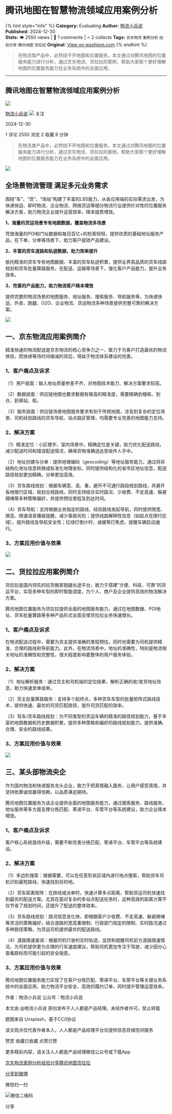 # 腾讯地图在智慧物流领域应用案例分析
{% hint style="info" %}
**Category:** Evaluating
**Author:** [物流小兵说](https://www.woshipm.com/u/658093)
**Published:** 2024-12-30  
**Stats:** 👁️ 2550 views | 💬 1 comments | ⭐ 2 collects
**Tags:** `京东物流` `案例分析` `经验分享` `腾讯地图` `货拉拉`
**Original:** [View on woshipm.com](https://www.woshipm.com/evaluating/6164115.html)
{% endhint %}
> 在物流类产品中，必然绕不开地图和位置服务。本文通过对腾讯地图的位置服务能力进行分析，通过京东物流、货拉拉的案例，帮助大家那个更好理解地图的位置服务能力在业务系统中的全面应用。

---

## 腾讯地图在智慧物流领域应用案例分析

[![](https://static.woshipm.com/view/woshipm_api_def_20241230105723_1637.jpg?imageView2/1/w/72/h/72/q/100)](https://www.woshipm.com/u/658093)

[物流小兵说](https://www.woshipm.com/u/658093) ![](https://static.woshipm.com/tag/1101_1@2x.png) 关注

2024-12-30

1 评论 2550 浏览 2 收藏 9 分钟

> 在物流类产品中，必然绕不开地图和位置服务。本文通过对腾讯地图的位置服务能力进行分析，通过京东物流、货拉拉的案例，帮助大家那个更好理解地图的位置服务能力在业务系统中的全面应用。

![](https://image.woshipm.com/2023/05/06/02b16dac-ec01-11ed-adbb-00163e0b5ff3.jpg)

## 全场景物流管理 满足多元业务需求

围绕“车”、“货”、“场站”构建了丰富的LBS能力，从各应用端的实际需求出发，为快递快运、即时物流、企业物流、网络货运等细分物流行业提供针对性的位置服务解决方案，助力物流企业提升运营效率，降本提质增效。

**1、海量的货运场景专有地图数据，覆盖物流多场景**

凭借海量的POI和门址数据和每日百亿+的检索轻轻，提供优质的基础地址服务产品，在下单、分单等场景下，助力客户提效产品建设。

**2、丰富的货车道路和轨迹数据，助力效率提升**

依托精准的货车专有地图数据、丰富的货车轨迹积累，提供业界高品质的货车线路规划和货车批量算路服务，在配送、运输等场景下，强化客户产品能力，提升业务效率。

**3、完善的产品能力，助力物流客户降本增效**

提供完整的物流场景的地图服务、地址服务、搜索服务、导航服务等，为快递快运、外卖、跑腿、O2O、企业物流、货运物流多种场景提供完整可靠的解决方案。

![](https://image.woshipm.com/2024/12/30/b9dd8b12-c64f-11ef-bc77-00163e1bca14.png)

## 一、京东物流应用案例简介

精准快速的物流配送是京东物流的核心竞争力之一，致力于为客户打造最优的物流体验，而快递等待时间缩减的背后，得益于物流体系建设的完善。

### 1、客户痛点及诉求

（1）用户层面：输入地址质量参差不齐，对地图技术能力、解决方案要求较高。

（2）数据层面：供应链地图也要求数据有极高的精准度，需要精确到楼栋、到仓、到驿站、柜。

（3）服务层面：供应链场景地图服务要求有别于传统地图，涉及到复杂的定位场景、司机经验路线的货车导航、站点路区管理，均需要专业完善的地图能力支持。

### 2、解决方案

（1）精准定位：小区楼宇、室内场景中，精确定位是关键，助力优化配送路线，减少配送时间和错误配送情况，确保货物准确送达至收件人手中。

（2）地址创建与分单：提供地理编码（geocoding）等地址服务能力，通过将非结构化地址信息转换成标准化地理坐标，同时提供结构化的省市区地址信息，配送路径规划更加精确，分单更加高效。

（3）货车路线规划：根据车辆宽、高、重，避开不可通行路段规划路线，并避开各地限行区域，规划合规路线，同时支持结合实时路况、少收费、不走高速、躲避拥堵等多种策略偏好，并提供预估里程及到达时间。

（4）货车导航：支持根据业务指定的路线、经验路线发起导航，同时提供限宽、限高、限速语音播报提醒，减少事故风险；提供线路解释性信息（如起点在限行区域），提升路线及导航安全性；红绿灯倒计时，减缓等灯焦虑，提醒车辆启动通行。

### 3、方案应用价值与效果

![](https://image.woshipm.com/2024/12/30/06e5ddec-c650-11ef-a479-00163e09d72f.png)

## 二、货拉拉应用案例简介

货拉拉是国内领先的拉货搬家跑腿长途平台，致力于搭建“方便、科技、可靠”的货运平台，实现多种车型的即时智能调度，为个人、商户及企业提供高效的物流解决方案。

腾讯地图位置服务为货拉拉提供全面的地图服务能力，通过在地图数据、POI地址、货车批量算路等多种产品形式全面支撑货拉拉业务快速增长。

### 1、客户痛点及诉求

在物流配送过程中，需要为货主提供准确的里程预估，同时也需要为司机提供精准、合理的路线和导航能力。此外，在物流场景中，地址的准确性，特别是物流相关地址的准确性和完整性，很大程度影响着整体的用户服务体验。

### 2、解决方案

（1）地址解析服务：通过货主和司机端的定位结果，解析正确的收/发货地址信息，助力快速发单成单。

（2）货主批量算路服务：支持多个起终点，多种货车车型的批量矩阵式路线技术，提供快速、最优的司货匹配路径，提升司货匹配的效率。

（3）驾车/货车路线规划：为不同类型的货运车辆的精准的路径规划能力，基于丰富的地图数据和历史数据积累，提供多种策略和偏好的路线规划能力，提供准确、合理、安全的路线结果。

### 3、方案应用价值与效果

![](https://image.woshipm.com/2024/12/30/349fc8c4-c650-11ef-a9cf-00163e09d72f.png)

## 三、某头部物流央企

作为国内物流和快递服务龙头企业，致力于把真情融入服务，让用户感受真情，并坚持依靠诚信赢得信赖，以品质满足期待。

腾讯地图位置服务为该企业提供全面的地图服务能力，通过搜索服务、路线服务、地址服务等多方面支撑分拣匹配、寄递平台、车管平台等系统建设，助力企业降本增效。

### 1、客户痛点及诉求

客户核心系统亟待升级，需要不断完善分拣匹配、寄递平台、车管平台等系统建设。

### 2、解决方案

（1）多边形搜索：根据需要，可以在任意形状区域内进行地点搜索，帮助货车司机识别最短路线，快速找到目的地。

（2）货车距离矩阵：在排线或派单时，快速计算多点距离，帮助货运司机快速找到最优的配送方案。尤其在面对复杂的多站点配送任务时，这种高效的距离计算不仅节省了规划时间，还提升了配送的整体效率。

（3）货车路线规划：路况信息变化快，即根据客户少收费、不走高速、躲避拥堵等灵活的策略偏好，结合道路的宽高重限制、行政部门规定的限制、实时路况通过多种路径策略，为货运司机提供最优的配送路线。

（4）道路限速查询：根据司机行驶的实时轨迹，监控和提醒司机前方道路限速情况，为司机提供更为合理的行车速度建议，帮助司机更加专注于驾驶，减少因分心查看路标而可能引起的安全隐患。

### 3、方案应用价值与效果

腾讯地图位置服务能力实现了在客户分拣匹配、寄递平台、车管平台等关键业务系统中的全面应用，助力物流平台安全、高效的履约订单，同时提升管理运营效率。

作者：物流小兵说 公众号：物流小兵说

本文由 @物流小兵说 原创发布于人人都是产品经理。未经作者许可，禁止转载

题图来自 Unsplash，基于CC0协议

该文观点仅代表作者本人，人人都是产品经理平台仅提供信息存储空间服务

赞赏 收藏已收藏 点赞已赞

更多精彩内容，请关注人人都是产品经理微信公众号或下载App

[京东物流](https://www.woshipm.com/tag/%e4%ba%ac%e4%b8%9c%e7%89%a9%e6%b5%81)[案例分析](https://www.woshipm.com/tag/%e6%a1%88%e4%be%8b%e5%88%86%e6%9e%90)[经验分享](https://www.woshipm.com/tag/%e7%bb%8f%e9%aa%8c%e5%88%86%e4%ba%ab)[腾讯地图](https://www.woshipm.com/tag/%e8%85%be%e8%ae%af%e5%9c%b0%e5%9b%be)[货拉拉](https://www.woshipm.com/tag/%e8%b4%a7%e6%8b%89%e6%8b%89)

[分享到微博](https://service.weibo.com/share/share.php?appkey=2775287854&title=腾讯地图在智慧物流领域应用案例分析&url=https://www.woshipm.com/evaluating/6164115.html&pic=https://image.woshipm.com/2023/05/06/02b16dac-ec01-11ed-adbb-00163e0b5ff3.jpg)

微信扫一扫

![微信二维码](https://api.pwmqr.com/qrcode/create/?url=https://www.woshipm.com/evaluating/6164115.html)

分享